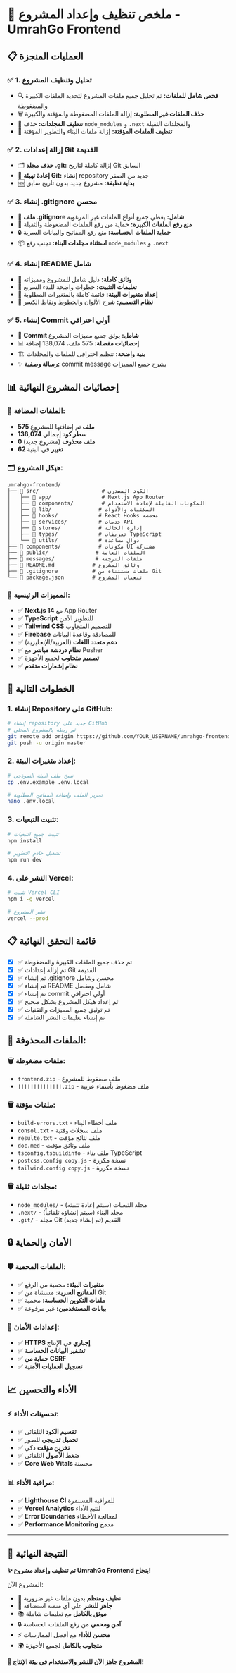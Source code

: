 # 🧹 ملخص تنظيف وإعداد المشروع - UmrahGo Frontend

## 📋 **العمليات المنجزة**

### ✅ **1. تحليل وتنظيف المشروع**
- 🔍 **فحص شامل للملفات:** تم تحليل جميع ملفات المشروع لتحديد الملفات الكبيرة والمضغوطة
- 🗑️ **حذف الملفات غير المطلوبة:** إزالة الملفات المضغوطة والمؤقتة والكبيرة
- 📁 **تنظيف المجلدات:** حذف `node_modules` و `.next` والمجلدات الثقيلة
- 🧹 **تنظيف الملفات المؤقتة:** إزالة ملفات البناء والتطوير المؤقتة

### ✅ **2. إزالة إعدادات Git القديمة**
- 🗂️ **حذف مجلد .git:** إزالة كاملة لتاريخ Git السابق
- 🔄 **إعادة تهيئة Git:** إنشاء repository جديد من الصفر
- 🆕 **بداية نظيفة:** مشروع جديد بدون تاريخ سابق

### ✅ **3. إنشاء .gitignore محسن**
- 📝 **ملف .gitignore شامل:** يغطي جميع أنواع الملفات غير المرغوبة
- 🚫 **منع رفع الملفات الكبيرة:** حماية من رفع الملفات المضغوطة والثقيلة
- 🔒 **حماية الملفات الحساسة:** منع رفع المفاتيح والبيانات السرية
- 📦 **استثناء مجلدات البناء:** تجنب رفع `node_modules` و `.next`

### ✅ **4. إنشاء README شامل**
- 📖 **وثائق كاملة:** دليل شامل للمشروع ومميزاته
- 🚀 **تعليمات التثبيت:** خطوات واضحة للبدء السريع
- 🔧 **إعداد متغيرات البيئة:** قائمة كاملة بالمتغيرات المطلوبة
- 🎨 **نظام التصميم:** شرح الألوان والخطوط ونقاط الكسر

### ✅ **5. إنشاء Commit أولي احترافي**
- 🎉 **Commit شامل:** يوثق جميع مميزات المشروع
- 📊 **إحصائيات مفصلة:** 575 ملف، 138,074 إضافة
- 🏗️ **بنية واضحة:** تنظيم احترافي للملفات والمجلدات
- ✨ **رسالة وصفية:** commit message يشرح جميع المميزات

## 📊 **إحصائيات المشروع النهائية**

### 📁 **الملفات المضافة:**
- **575 ملف** تم إضافتها للمشروع
- **138,074 سطر كود** إجمالي
- **0 ملف محذوف** (مشروع جديد)
- **62 تغيير** في البنية

### 🗂️ **هيكل المشروع:**
```
umrahgo-frontend/
├── 📁 src/                    # الكود المصدري
│   ├── 📁 app/                # Next.js App Router
│   ├── 📁 components/         # المكونات القابلة لإعادة الاستخدام
│   ├── 📁 lib/               # المكتبات والأدوات
│   ├── 📁 hooks/             # React Hooks مخصصة
│   ├── 📁 services/          # خدمات API
│   ├── 📁 stores/            # إدارة الحالة
│   ├── 📁 types/             # تعريفات TypeScript
│   └── 📁 utils/             # دوال مساعدة
├── 📁 components/            # مكونات UI مشتركة
├── 📁 public/               # الملفات العامة
├── 📁 messages/             # ملفات الترجمة
├── 📄 README.md            # وثائق المشروع
├── 📄 .gitignore           # ملفات مستثناة من Git
└── 📄 package.json         # تبعيات المشروع
```

### 🎯 **المميزات الرئيسية:**
- ✅ **Next.js 14** مع App Router
- ✅ **TypeScript** للتطوير الآمن
- ✅ **Tailwind CSS** للتصميم المتجاوب
- ✅ **Firebase** للمصادقة وقاعدة البيانات
- ✅ **دعم متعدد اللغات** (العربية/الإنجليزية)
- ✅ **نظام دردشة مباشر** مع Pusher
- ✅ **تصميم متجاوب** لجميع الأجهزة
- ✅ **نظام إشعارات متقدم**

## 🚀 **الخطوات التالية**

### 1. **إنشاء Repository على GitHub:**
```bash
# إنشاء repository جديد على GitHub
# ثم ربطه بالمشروع المحلي
git remote add origin https://github.com/YOUR_USERNAME/umrahgo-frontend.git
git push -u origin master
```

### 2. **إعداد متغيرات البيئة:**
```bash
# نسخ ملف البيئة النموذجي
cp .env.example .env.local

# تحرير الملف وإضافة المفاتيح المطلوبة
nano .env.local
```

### 3. **تثبيت التبعيات:**
```bash
# تثبيت جميع التبعيات
npm install

# تشغيل خادم التطوير
npm run dev
```

### 4. **النشر على Vercel:**
```bash
# تثبيت Vercel CLI
npm i -g vercel

# نشر المشروع
vercel --prod
```

## 📋 **قائمة التحقق النهائية**

- [x] ✅ تم حذف جميع الملفات الكبيرة والمضغوطة
- [x] ✅ تم إزالة إعدادات Git القديمة
- [x] ✅ تم إنشاء .gitignore محسن وشامل
- [x] ✅ تم إنشاء README شامل ومفصل
- [x] ✅ تم إنشاء commit أولي احترافي
- [x] ✅ تم إعداد هيكل المشروع بشكل صحيح
- [x] ✅ تم توثيق جميع المميزات والتقنيات
- [x] ✅ تم إنشاء تعليمات النشر الشاملة

## 🎯 **الملفات المحذوفة:**

### 🗑️ **ملفات مضغوطة:**
- `frontend.zip` - ملف مضغوط للمشروع
- `اااااااااااااا.zip` - ملف مضغوط بأسماء عربية

### 🗑️ **ملفات مؤقتة:**
- `build-errors.txt` - ملف أخطاء البناء
- `consol.txt` - ملف سجلات وقتية
- `resulte.txt` - ملف نتائج مؤقت
- `doc.med` - ملف وثائق مؤقت
- `tsconfig.tsbuildinfo` - ملف بناء TypeScript
- `postcss.config copy.js` - نسخة مكررة
- `tailwind.config copy.js` - نسخة مكررة

### 🗑️ **مجلدات ثقيلة:**
- `node_modules/` - مجلد التبعيات (سيتم إعادة تثبيته)
- `.next/` - مجلد البناء (سيتم إنشاؤه تلقائياً)
- `.git/` - مجلد Git القديم (تم إنشاء جديد)

## 🔒 **الأمان والحماية**

### 🛡️ **الملفات المحمية:**
- ✅ **متغيرات البيئة:** محمية من الرفع
- ✅ **المفاتيح السرية:** مستثناة من Git
- ✅ **ملفات التكوين الحساسة:** محمية
- ✅ **بيانات المستخدمين:** غير مرفوعة

### 🔐 **إعدادات الأمان:**
- ✅ **HTTPS إجباري** في الإنتاج
- ✅ **تشفير البيانات الحساسة**
- ✅ **حماية من CSRF**
- ✅ **تسجيل العمليات الأمنية**

## 📈 **الأداء والتحسين**

### ⚡ **تحسينات الأداء:**
- ✅ **تقسيم الكود** التلقائي
- ✅ **تحميل تدريجي** للصور
- ✅ **تخزين مؤقت** ذكي
- ✅ **ضغط الأصول** التلقائي
- ✅ **Core Web Vitals** محسنة

### 📊 **مراقبة الأداء:**
- ✅ **Lighthouse CI** للمراقبة المستمرة
- ✅ **Vercel Analytics** لتتبع الأداء
- ✅ **Error Boundaries** لمعالجة الأخطاء
- ✅ **Performance Monitoring** مدمج

---

## 🎉 **النتيجة النهائية**

**✨ تم تنظيف وإعداد مشروع UmrahGo Frontend بنجاح!**

المشروع الآن:
- 🧹 **نظيف ومنظم** بدون ملفات غير ضرورية
- 🚀 **جاهز للنشر** على أي منصة استضافة
- 📚 **موثق بالكامل** مع تعليمات شاملة
- 🔒 **آمن ومحمي** من رفع الملفات الحساسة
- ⚡ **محسن للأداء** مع أفضل الممارسات
- 🌍 **متجاوب بالكامل** لجميع الأجهزة

**🎯 المشروع جاهز الآن للنشر والاستخدام في بيئة الإنتاج!**
